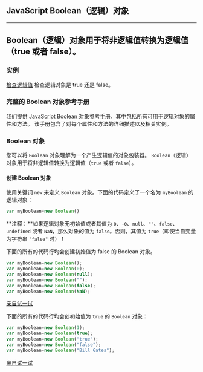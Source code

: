 ## JavaScript Boolean（逻辑）对象

--------------------------------
Boolean（逻辑）对象用于将非逻辑值转换为逻辑值（true 或者 false）。
--------------------------------

### 实例

[检查逻辑值](http://www.w3school.com.cn/tiy/t.asp?f=jsrf_boolean)
  检查逻辑对象是 true 还是 false。

### 完整的 Boolean 对象参考手册

我们提供 [JavaScript Boolean 对象参考手册](http://www.w3school.com.cn/js/jsref_obj_boolean.asp)，其中包括所有可用于逻辑对象的属性和方法。
该手册包含了对每个属性和方法的详细描述以及相关实例。

### Boolean 对象

您可以将 `Boolean` 对象理解为一个产生逻辑值的对象包装器。
`Boolean`（逻辑）对象用于将非逻辑值转换为逻辑值（`true` 或者 `false`）。

#### 创建 Boolean 对象

使用关键词 `new` 来定义 `Boolean` 对象。下面的代码定义了一个名为 `myBoolean` 的逻辑对象：

```javascript
var myBoolean=new Boolean()
```

**注释：**如果逻辑对象无初始值或者其值为 `0`、`-0`、`null`、`""`、`false`、`undefined` 或者 `NaN`，那么对象的值为 `false`。否则，其值为 `true`（即使当自变量为字符串 `"false"` 时）！

下面的所有的代码行均会创建初始值为 false 的 Boolean 对象。

```javascript
var myBoolean=new Boolean();
var myBoolean=new Boolean(0);
var myBoolean=new Boolean(null);
var myBoolean=new Boolean("");
var myBoolean=new Boolean(false);
var myBoolean=new Boolean(NaN);
```

[亲自试一试](http://www.w3school.com.cn/tiy/t.asp?f=jseg_obj_boolean_create_false)

下面的所有的代码行均会创初始值为 `true` 的 `Boolean` 对象：

```javascript
var myBoolean=new Boolean(1);
var myBoolean=new Boolean(true);
var myBoolean=new Boolean("true");
var myBoolean=new Boolean("false");
var myBoolean=new Boolean("Bill Gates");
```

[亲自试一试](http://www.w3school.com.cn/tiy/t.asp?f=jseg_obj_boolean_create_true)
